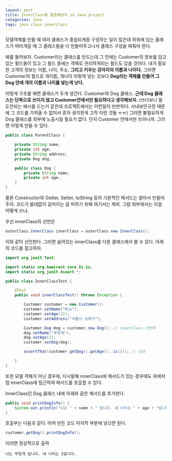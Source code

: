 ```yaml
---
layout: post
title: InnerClass를 활용해보자 in Java project
categories: Java
tags: java class innerclass
---
```


모델객체를 만들 때 여러 클래스가 중첩되게끔 구성하는 일이 많은데 하위에 있는 클래스가 여러개일 때 그 클래스들을 다 만들어주고나서 클래스 구성을 짜줘야 한다.

예를 들어보자. Customer라는 클래스를 만드는데 그 안에는 Customer의 정보를 담고 있는 필드들이 있고 그 필드 중에는 객체로 관리하게되는 필드도 있을 것이다. 내가 필요한 고객의 정보는 이름, 나이, 주소, **그리고 키우는 강아지의 이름과 나이다.** 그러면 Customer의 필드로 개이름, 개나이 이렇게 넣는 것보다 **Dog라는 객체를 만들어 그 Dog 안에 개의 이름과 나이를 넣는게 낫다.**

이렇게 구조를 짜면 클래스가 두개 생긴다. Customer와 Dog 클래스. **근데 Dog 클래스는 단독으로 쓰이지 않고 Customer안에서만 필요하다고 생각해보자.** (쓰다보니 말도안되는 예시를 드는거 같은데 프로젝트에서는 이런일이 빈번하다. 사내보안규정 때문에 그 코드를 가져올 수 없어서 혼자 생각한게 고작 이런 것들 ㅠㅠ) 그러면 불필요하게 Dog 클래스를 외부에 노출시킬 필요가 없다. 단지 Customer 안에서만 쓰이니까. 그러면 이렇게 만들 수 있다.

~~~java
public class ParentClass {

    private String name;
    private int age;
    private String address;
    private Dog dog;

    public class Dog {
        private String name;
        private int age;
    }
}
~~~

물론 Constructor와 Getter, Setter, toString 등의 기본적인 메서드는 알아서 만들어 주자. 코드가 쓸데없이 길어지는 걸 피하기 위해 여기서는 제외. 그럼 외부에서는 이걸 어떻게 쓰냐.

우선 innerClass의 선언은

~~~java
outerClass.InnerClass innerClass = outerClass.new InnerClass();
~~~

이와 같이 선언한다. 그러면 숨어있는 innerClass를 다른 클래스에서 쓸 수 있다.
아래의 코드를 참고하자.

~~~java
import org.junit.Test;

import static org.hamcrest.core.Is.is;
import static org.junit.Assert.*;

public class InnerClassTest {

    @Test
    public void innerClassTest() throws Exception {

        Customer customer = new Customer();
        customer.setName("Rio");
        customer.setAge(32);
        customer.setAddress("서울시 송파구");

        Customer.Dog dog = customer.new Dog(); // innerClass 선언부
        dog.setName("부침개");
        dog.setAge(2);
        customer.setDog(dog);

        assertThat(customer.getDog().getAge(), is(2)); // 성공

    }
}
~~~

또한 모델 객체가 아닌 경우에, 다시말해 innerClass에 메서드가 있는 경우에도 위에처럼 innerClass에 접근하여 메서드를 호출할 수 있다.

InnerClass인 Dog 클래스 내에 아래와 같은 메서드를 추가한다.
~~~java
public void printDogInfo() {
    System.out.println("나는 " + name + " 입니다. 내 나이는 " + age + "입니다.");
}
~~~

호출부는 다음과 같다. 아까 만든 코드 마지막 부분에 넣으면 된다.
~~~java
customer.getDog().printDogInfo();
~~~

이러면 정상적으로 출력

~~~
나는 부침개 입니다. 내 나이는 2입니다.
~~~
